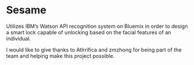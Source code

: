 # Sesame
Utilizes IBM’s Watson API recognition system on Bluemix in order to design a smart lock capable of unlocking based on the facial features of an individual.

I would like to give thanks to Atlrrifica and zmzhong for being part of the team and helping make this project possible.
